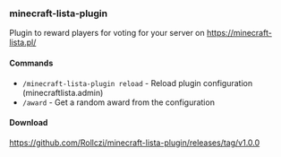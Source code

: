 ### minecraft-lista-plugin 

Plugin to reward players for voting for your server on https://minecraft-lista.pl/

#### Commands

- `/minecraft-lista-plugin reload` - Reload plugin configuration (minecraftlista.admin)
- `/award` - Get a random award from the configuration

#### Download

https://github.com/Rollczi/minecraft-lista-plugin/releases/tag/v1.0.0
